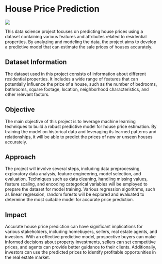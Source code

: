 # House Price Prediction

![](https://nycdsa-blog-files.s3.us-east-2.amazonaws.com/2021/03/chaitali-majumder/house-price-497112-KhCJQICS.jpg)


This data science project focuses on predicting house prices using a dataset containing various features and attributes related to residential properties. By analyzing and modeling the data, the project aims to develop a predictive model that can estimate the sale prices of houses accurately.
## Dataset Information
The dataset used in this project consists of information about different residential properties. It includes a wide range of features that can potentially influence the price of a house, such as the number of bedrooms, bathrooms, square footage, location, neighborhood characteristics, and other relevant factors.
## Objective
The main objective of this project is to leverage machine learning techniques to build a robust predictive model for house price estimation. By training the model on historical data and leveraging its learned patterns and relationships, it will be able to predict the prices of new or unseen houses accurately.
## Approach
The project will involve several steps, including data preprocessing, exploratory data analysis, feature engineering, model selection, and evaluation. Techniques such as data cleaning, handling missing values, feature scaling, and encoding categorical variables will be employed to prepare the dataset for model training. Various regression algorithms, such as linear regression, random forests will be explored and evaluated to determine the most suitable model for accurate price prediction.
## Impact
Accurate house price prediction can have significant implications for various stakeholders, including homebuyers, sellers, real estate agents, and investors. With an effective predictive model, prospective buyers can make informed decisions about property investments, sellers can set competitive prices, and agents can provide better guidance to their clients. Additionally, investors can use the predicted prices to identify profitable opportunities in the real estate market.
